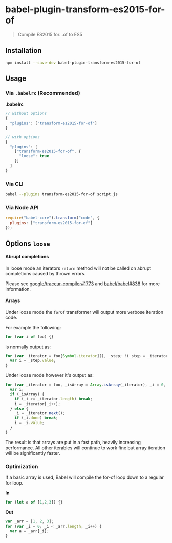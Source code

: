 # babel-plugin-transform-es2015-for-of

> Compile ES2015 for...of to ES5

## Installation

```sh
npm install --save-dev babel-plugin-transform-es2015-for-of
```

## Usage

### Via `.babelrc` (Recommended)

**.babelrc**

```js
// without options
{
  "plugins": ["transform-es2015-for-of"]
}

// with options
{
  "plugins": [
    ["transform-es2015-for-of", {
      "loose": true
    }]
  ]
}
```

### Via CLI

```sh
babel --plugins transform-es2015-for-of script.js
```

### Via Node API

```javascript
require("babel-core").transform("code", {
  plugins: ["transform-es2015-for-of"]
});
```

## Options `loose`

#### Abrupt completions

In loose mode an iterators `return` method will not be called on abrupt completions caused by thrown errors.

Please see [google/traceur-compiler#1773](https://github.com/google/traceur-compiler/issues/1773) and
[babel/babel#838](https://github.com/babel/babel/issues/838) for more information.

#### Arrays

Under loose mode the `forOf` transformer will output more verbose iteration code.

For example the following:

```javascript
for (var i of foo) {}
```

is normally output as:

```javascript
for (var _iterator = foo[Symbol.iterator](), _step; !(_step = _iterator.next()).done;) {
  var i = _step.value;
}
```

Under loose mode however it's output as:

```javascript
for (var _iterator = foo, _isArray = Array.isArray(_iterator), _i = 0, _iterator = _isArray ? _iterator : _iterator[Symbol.iterator]();;) {
  var i;
  if (_isArray) {
    if (_i >= _iterator.length) break;
    i = _iterator[_i++];
  } else {
    _i = _iterator.next();
    if (_i.done) break;
    i = _i.value;
  }
}
```

The result is that arrays are put in a fast path, heavily increasing performance.
All other iterables will continue to work fine but array iteration will be
significantly faster.

### Optimization

If a basic array is used, Babel will compile the for-of loop down to a regular for loop.

**In**

```js
for (let a of [1,2,3]) {}
```

**Out**

```js
var _arr = [1, 2, 3];
for (var _i = 0; _i < _arr.length; _i++) {
  var a = _arr[_i];
}
```

